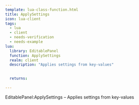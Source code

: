 ```yaml
---
template: lua-class-function.html
title: ApplySettings
icon: lua-client
tags:
  - lua
  - client
  - needs-verification
  - needs-example
lua:
  library: EditablePanel
  function: ApplySettings
  realm: client
  description: "Applies settings from key-values"
  
  
  returns:
    
---
```


<div class="lua__search__keywords">
EditablePanel:ApplySettings &#x2013; Applies settings from key-values
</div>
